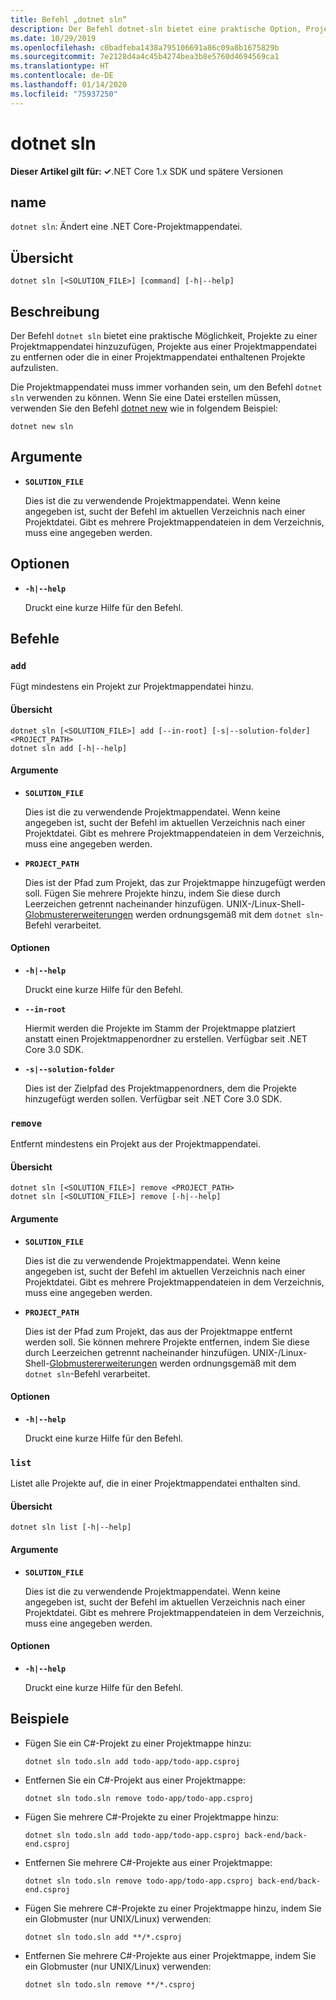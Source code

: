 ```yaml
---
title: Befehl „dotnet sln“
description: Der Befehl dotnet-sln bietet eine praktische Option, Projekte zu einer Projektmappendatei hinzuzufügen, Projekte aus einer Projektmappendatei zu entfernen oder die in einer Projektmappendatei enthaltenen Projekte aufzulisten.
ms.date: 10/29/2019
ms.openlocfilehash: c0badfeba1438a795106691a86c09a8b1675829b
ms.sourcegitcommit: 7e2128d4a4c45b4274bea3b8e5760d4694569ca1
ms.translationtype: HT
ms.contentlocale: de-DE
ms.lasthandoff: 01/14/2020
ms.locfileid: "75937250"
---
```

# <a name="dotnet-sln"></a>dotnet sln

**Dieser Artikel gilt für: ✓**.NET Core 1.x SDK und spätere Versionen

<!-- todo: uncomment when all CLI commands are reviewed
[!INCLUDE [topic-appliesto-net-core-all](../../../includes/topic-appliesto-net-core-all.md)]
-->

## <a name="name"></a>name

`dotnet sln`: Ändert eine .NET Core-Projektmappendatei.

## <a name="synopsis"></a>Übersicht

```dotnetcli
dotnet sln [<SOLUTION_FILE>] [command] [-h|--help]
```

## <a name="description"></a>Beschreibung

Der Befehl `dotnet sln` bietet eine praktische Möglichkeit, Projekte zu einer Projektmappendatei hinzuzufügen, Projekte aus einer Projektmappendatei zu entfernen oder die in einer Projektmappendatei enthaltenen Projekte aufzulisten.

Die Projektmappendatei muss immer vorhanden sein, um den Befehl `dotnet sln` verwenden zu können. Wenn Sie eine Datei erstellen müssen, verwenden Sie den Befehl [dotnet new](dotnet-new.md) wie in folgendem Beispiel:

```dotnetcli
dotnet new sln
```

## <a name="arguments"></a>Argumente

- **`SOLUTION_FILE`**

  Dies ist die zu verwendende Projektmappendatei. Wenn keine angegeben ist, sucht der Befehl im aktuellen Verzeichnis nach einer Projektdatei. Gibt es mehrere Projektmappendateien in dem Verzeichnis, muss eine angegeben werden.

## <a name="options"></a>Optionen

- **`-h|--help`**

  Druckt eine kurze Hilfe für den Befehl.

## <a name="commands"></a>Befehle

### `add`

Fügt mindestens ein Projekt zur Projektmappendatei hinzu.

#### <a name="synopsis"></a>Übersicht

```dotnetcli
dotnet sln [<SOLUTION_FILE>] add [--in-root] [-s|--solution-folder] <PROJECT_PATH>
dotnet sln add [-h|--help]
```

#### <a name="arguments"></a>Argumente

- **`SOLUTION_FILE`**

  Dies ist die zu verwendende Projektmappendatei. Wenn keine angegeben ist, sucht der Befehl im aktuellen Verzeichnis nach einer Projektdatei. Gibt es mehrere Projektmappendateien in dem Verzeichnis, muss eine angegeben werden.

- **`PROJECT_PATH`**

  Dies ist der Pfad zum Projekt, das zur Projektmappe hinzugefügt werden soll. Fügen Sie mehrere Projekte hinzu, indem Sie diese durch Leerzeichen getrennt nacheinander hinzufügen. UNIX-/Linux-Shell-[Globmustererweiterungen](https://en.wikipedia.org/wiki/Glob_(programming)) werden ordnungsgemäß mit dem `dotnet sln`-Befehl verarbeitet.

#### <a name="options"></a>Optionen

- **`-h|--help`**

  Druckt eine kurze Hilfe für den Befehl.

- **`--in-root`**

  Hiermit werden die Projekte im Stamm der Projektmappe platziert anstatt einen Projektmappenordner zu erstellen. Verfügbar seit .NET Core 3.0 SDK.

- **`-s|--solution-folder`**

  Dies ist der Zielpfad des Projektmappenordners, dem die Projekte hinzugefügt werden sollen. Verfügbar seit .NET Core 3.0 SDK.

### `remove`

Entfernt mindestens ein Projekt aus der Projektmappendatei.

#### <a name="synopsis"></a>Übersicht

```dotnetcli
dotnet sln [<SOLUTION_FILE>] remove <PROJECT_PATH>
dotnet sln [<SOLUTION_FILE>] remove [-h|--help]
```

#### <a name="arguments"></a>Argumente

- **`SOLUTION_FILE`**

  Dies ist die zu verwendende Projektmappendatei. Wenn keine angegeben ist, sucht der Befehl im aktuellen Verzeichnis nach einer Projektdatei. Gibt es mehrere Projektmappendateien in dem Verzeichnis, muss eine angegeben werden.

- **`PROJECT_PATH`**

  Dies ist der Pfad zum Projekt, das aus der Projektmappe entfernt werden soll. Sie können mehrere Projekte entfernen, indem Sie diese durch Leerzeichen getrennt nacheinander hinzufügen. UNIX-/Linux-Shell-[Globmustererweiterungen](https://en.wikipedia.org/wiki/Glob_(programming)) werden ordnungsgemäß mit dem `dotnet sln`-Befehl verarbeitet.

#### <a name="options"></a>Optionen

- **`-h|--help`**

  Druckt eine kurze Hilfe für den Befehl.

### `list`

Listet alle Projekte auf, die in einer Projektmappendatei enthalten sind.

#### <a name="synopsis"></a>Übersicht

```dotnetcli
dotnet sln list [-h|--help]
```
  
#### <a name="arguments"></a>Argumente

- **`SOLUTION_FILE`**

  Dies ist die zu verwendende Projektmappendatei. Wenn keine angegeben ist, sucht der Befehl im aktuellen Verzeichnis nach einer Projektdatei. Gibt es mehrere Projektmappendateien in dem Verzeichnis, muss eine angegeben werden.

#### <a name="options"></a>Optionen

- **`-h|--help`**

  Druckt eine kurze Hilfe für den Befehl.

## <a name="examples"></a>Beispiele

- Fügen Sie ein C#-Projekt zu einer Projektmappe hinzu:

  ```dotnetcli
  dotnet sln todo.sln add todo-app/todo-app.csproj
  ```

- Entfernen Sie ein C#-Projekt aus einer Projektmappe:

  ```dotnetcli
  dotnet sln todo.sln remove todo-app/todo-app.csproj
  ```

- Fügen Sie mehrere C#-Projekte zu einer Projektmappe hinzu:

  ```dotnetcli
  dotnet sln todo.sln add todo-app/todo-app.csproj back-end/back-end.csproj
  ```

- Entfernen Sie mehrere C#-Projekte aus einer Projektmappe:

  ```dotnetcli
  dotnet sln todo.sln remove todo-app/todo-app.csproj back-end/back-end.csproj
  ```

- Fügen Sie mehrere C#-Projekte zu einer Projektmappe hinzu, indem Sie ein Globmuster (nur UNIX/Linux) verwenden:

  ```dotnetcli
  dotnet sln todo.sln add **/*.csproj
  ```

- Entfernen Sie mehrere C#-Projekte aus einer Projektmappe, indem Sie ein Globmuster (nur UNIX/Linux) verwenden:

  ```dotnetcli
  dotnet sln todo.sln remove **/*.csproj
  ```
